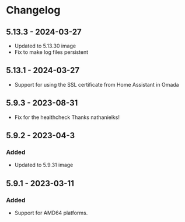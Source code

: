 # Changelog

## 5.13.3 - 2024-03-27

- Updated to 5.13.30 image
- Fix to make log files persistent

## 5.13.1 - 2024-03-27

- Support for using the SSL certificate from Home Assistant in Omada

## 5.9.3 - 2023-08-31
- Fix for the healthcheck Thanks nathanielks!

## 5.9.2 - 2023-04-3
### Added
- Updated to 5.9.31 image


## 5.9.1 - 2023-03-11
### Added
- Support for AMD64 platforms.
